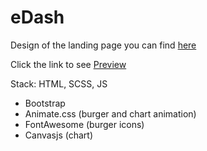# eDash

Design of the landing page you can find [here](https://www.figma.com/file/2aGujLSJ4fgTzMUx8aRm7u/eDashLight-Copy?node-id=0%3A1)

Click the link to see [Preview](https://milla-romankova.github.io/eDash/index.html)


Stack: HTML, SCSS, JS
+ Bootstrap
+ Animate.css (burger and chart animation)
+ FontAwesome (burger icons)
+ Canvasjs (chart)
